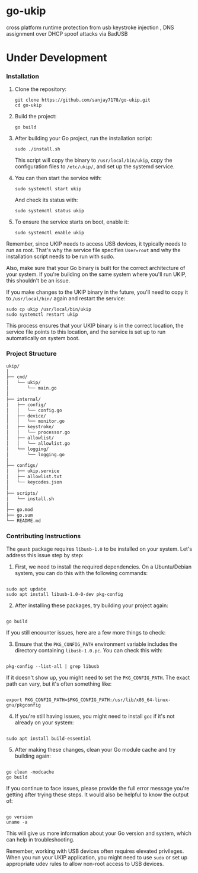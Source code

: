 # go-ukip

cross platform runtime protection from usb keystroke injection , DNS assignment over DHCP spoof attacks via BadUSB

# Under Development

### Installation

1. Clone the repository:

   ```
   git clone https://github.com/sanjay7178/go-ukip.git
   cd go-ukip
   ```

2. Build the project:

   ```
   go build
   ```

3. After building your Go project, run the installation script:

   ```
   sudo ./install.sh
   ```

   This script will copy the binary to `/usr/local/bin/ukip`, copy the configuration files to `/etc/ukip/`, and set up the systemd service.

4. You can then start the service with:

   ```
   sudo systemctl start ukip
   ```

   And check its status with:

   ```
   sudo systemctl status ukip
   ```

5. To ensure the service starts on boot, enable it:

   ```
   sudo systemctl enable ukip
   ```

Remember, since UKIP needs to access USB devices, it typically needs to run as root. That's why the service file specifies `User=root` and why the installation script needs to be run with sudo.

Also, make sure that your Go binary is built for the correct architecture of your system. If you're building on the same system where you'll run UKIP, this shouldn't be an issue.

If you make changes to the UKIP binary in the future, you'll need to copy it to `/usr/local/bin/` again and restart the service:

```
sudo cp ukip /usr/local/bin/ukip
sudo systemctl restart ukip
```

This process ensures that your UKIP binary is in the correct location, the service file points to this location, and the service is set up to run automatically on system boot.

### Project Structure

```bash
ukip/
│
├── cmd/
│   └── ukip/
│       └── main.go
│
├── internal/
│   ├── config/
│   │   └── config.go
│   ├── device/
│   │   └── monitor.go
│   ├── keystroke/
│   │   └── processor.go
│   ├── allowlist/
│   │   └── allowlist.go
│   └── logging/
│       └── logging.go
│
├── configs/
│   ├── ukip.service
│   ├── allowlist.txt
│   └── keycodes.json
│
├── scripts/
│   └── install.sh
│
├── go.mod
├── go.sum
└── README.md
```


### Contributing Instructions

The `gousb` package requires `libusb-1.0` to be installed on your system. Let's address this issue step by step:

1. First, we need to install the required dependencies. On a Ubuntu/Debian system, you can do this with the following commands:

```

sudo apt update
sudo apt install libusb-1.0-0-dev pkg-config

```

2. After installing these packages, try building your project again:

```

go build

```

If you still encounter issues, here are a few more things to check:

3. Ensure that the `PKG_CONFIG_PATH` environment variable includes the directory containing `libusb-1.0.pc`. You can check this with:

```

pkg-config --list-all | grep libusb

```

If it doesn't show up, you might need to set the `PKG_CONFIG_PATH`. The exact path can vary, but it's often something like:

```

export PKG_CONFIG_PATH=$PKG_CONFIG_PATH:/usr/lib/x86_64-linux-gnu/pkgconfig

```

4. If you're still having issues, you might need to install `gcc` if it's not already on your system:

```

sudo apt install build-essential

```

5. After making these changes, clean your Go module cache and try building again:

```

go clean -modcache
go build

```

If you continue to face issues, please provide the full error message you're getting after trying these steps. It would also be helpful to know the output of:

```

go version
uname -a

```

This will give us more information about your Go version and system, which can help in troubleshooting.

Remember, working with USB devices often requires elevated privileges. When you run your UKIP application, you might need to use `sudo` or set up appropriate udev rules to allow non-root access to USB devices.
```

